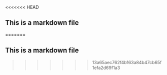 <<<<<<< HEAD
## This is a markdown file
=======
## This is a markdown file
>>>>>>> 13a65aec762f4b163a84b47cb65f1efa2d69f1a3
